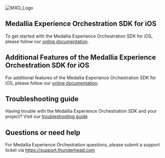 ![MXO_Logo](https://user-images.githubusercontent.com/75626649/203578506-ade030aa-22d1-406d-9e66-16747259fb1c.png)

## Medallia Experience Orchestration SDK for iOS
To get started with the Medallia Experience Orchestration SDK for iOS, please follow our [online documentation](https://medallia-uat.portal.heretto.com/en/medallia-experience-orchestration/medallia-experience-orchestration-for-ios/getting-started-with-the-medallia-experience-orchestration-sdk-for-ios).

## Additional Features of the Medallia Experience Orchestration SDK for iOS
For additional features of the Medallia Experience Orchestration SDK for iOS, please follow our [online documentation](https://medallia-uat.portal.heretto.com/en/medallia-experience-orchestration/medallia-experience-orchestration-for-ios/additional-features-of-medallia-experience-orchestration-sdk-for-ios).

## Troubleshooting guide
Having trouble with the Medallia Experience Orchestration SDK and your project? Visit our [troubleshooting guide](https://medallia-uat.portal.heretto.com/en/medallia-experience-orchestration/medallia-experience-orchestration-for-ios/troubleshooting-guide)

## Questions or need help
For Medallia Experience Orchestration questions, please submit a support ticket via https://support.thunderhead.com

